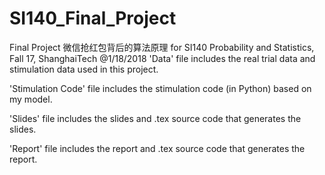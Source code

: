 # SI140_Final_Project
Final Project 微信抢红包背后的算法原理 for SI140 Probability and Statistics, Fall 17, ShanghaiTech @1/18/2018
'Data' file includes the real trial data and stimulation data used in this project.   

'Stimulation Code' file includes the stimulation code (in Python) based on my model.   

'Slides' file includes the slides and .tex source code that generates the slides.   

'Report' file includes the report and .tex source code that generates the report.   

